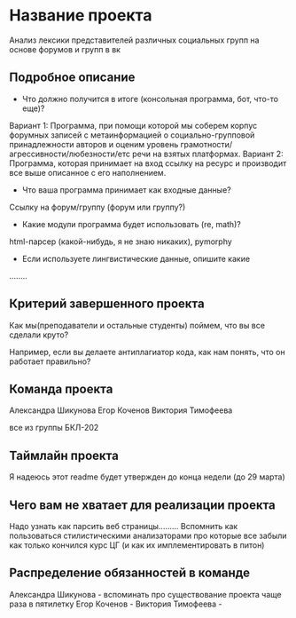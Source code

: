 # Название проекта

Анализ лексики представителей различных социальных групп на основе форумов и групп в вк

## Подробное описание

- Что должно получится в итоге (консольная программа, бот, что-то еще)?

Вариант 1: Программа, при помощи которой мы соберем корпус форумных записей с метаинформацией о социально-групповой принадлежности авторов и оценим уровень грамотности/агрессивности/любезности/етс речи на взятых платформах.
Вариант 2: Программа, которая принимает на вход ссылку на ресурс и производит все выше описанное с его наполнением.

- Что ваша программа принимает как входные данные?

Ссылку на форум/группу (форум или группу?)

- Какие модули программа будет использовать (re, math)?

html-парсер (какой-нибудь, я не знаю никаких), pymorphy

- Если используете лингвистические данные, опишите какие

........

## Критерий завершенного проекта

Как мы(преподаватели и остальные студенты) поймем, что вы все сделали круто?

Например, если вы делаете антиплагиатор кода, как нам понять, что он работает правильно?

## Команда проекта

Александра Шикунова
Егор Коченов
Виктория Тимофеева

все из группы БКЛ-202

## Таймлайн проекта

Я надеюсь этот readme будет утвержден до конца недели (до 29 марта)

## Чего вам не хватает для реализации проекта

Надо узнать как парсить веб страницы.........
Вспомнить как пользоваться стилистическими анализаторами про которые все забыли как только кончился курс ЦГ (и как их имплементировать в питон)

## Распределение обязанностей в команде

Александра Шикунова - вспоминать про существование проекта чаще раза в пятилетку
Егор Коченов -
Виктория Тимофеева - 
